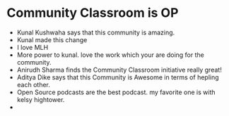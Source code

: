 # Community Classroom is OP

- Kunal Kushwaha says that this community is amazing.
- Kunal made this change
- I love MLH
- More power to kunal. love the work which your are doing for the community.
- Anirudh Sharma finds the Community Classroom initiative really great!
- Aditya Dike says that this Community is Awesome in terms of hepling each other.
- Open Source podcasts are the best podcast. my favorite one is with kelsy hightower.
-
